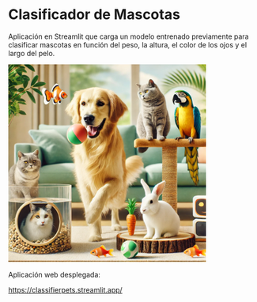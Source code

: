 # Clasificador de Mascotas

Aplicación en Streamlit que carga un modelo entrenado previamente para clasificar mascotas en función del peso, la altura, el color de los ojos y el largo del pelo.

<img src="img/mascotas.jpg" width="400">

Aplicación web desplegada:

<https://classifierpets.streamlit.app/>

